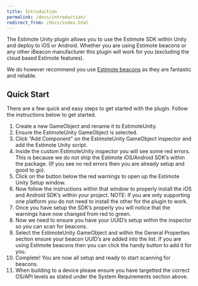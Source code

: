 ```yaml
---
title: Introduction
permalink: /docs/introduction/
redirect_from: /docs/index.html
---
```


The Estimote Unity plugin allows you to use the Estimote SDK within Unity and deploy to iOS or Android. Whether you are using Estimote beacons or any other iBeacon manufacturer this plugin will work for you (excluding the cloud based Estimote features).

We do however recommend you use [Estimote beacons](https://estimote.com/) as they are fantastic and reliable.

## Quick Start
There are a few quick and easy steps to get started with the plugin. Follow the instructions below to get started.

1. Create a new GameObject and rename it to EstimoteUnity.
2. Ensure the EstimoteUnity GameObject is selected.
3. Click “Add Component” on the EstimoteUnity GameObject inspector and add the Estimote Unity script.
4. Inside the custom EstimoteUnity inspector you will see some red errors. This is because we do not ship the Estimote iOS/Android SDK’s within the package. (If you see no red errors then you are already setup and good to go).
5. Click on the button below the red warnings to open up the Estimote Unity Setup window.
6. Now follow the instructions within that window to properly install the iOS and Android SDK’s within your project. NOTE: If you are only supporting one platform you do not need to install the other for the plugin to work.
7. Once you have setup the SDK’s properly you will notice that the warnings have now changed from red to green.
8. Now we need to ensure you have your UUID’s setup within the inspector so you can scan for beacons.
9. Select the EstimoteUnity GameObject and within the General Properties section ensure your beacon UUID’s are added into the list. If you are using Estimote beacons then you can click the handy button to add it for you.
10. Complete! You are now all setup and ready to start scanning for beacons.
11. When building to a device please ensure you have targetted the correct OS/API levels as stated under the System Requirements section above.
